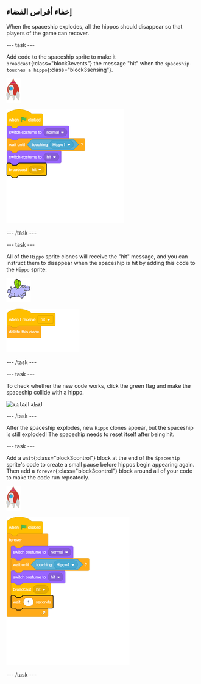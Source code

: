 ## إخفاء أفراس الفضاء

When the spaceship explodes, all the hippos should disappear so that players of the game can recover.

\--- task \---

Add code to the spaceship sprite to make it `broadcast`{:class="block3events"} the message "hit" when the `spaceship touches a hippo`{:class="block3sensing"}.

![rocket sprite](images/rocket-sprite.png)

![blocks_1546522879_1027734](images/blocks_1546522879_1027734.png)

\--- /task \---

\--- task \---

All of the `Hippo` sprite clones will receive the "hit" message, and you can instruct them to disappear when the spaceship is hit by adding this code to the `Hippo` sprite:

![hippo sprite](images/hippo-sprite.png)

![blocks_1546522880_7433825](images/blocks_1546522880_7433825.png)

\--- /task \---

\--- task \---

To check whether the new code works, click the green flag and make the spaceship collide with a hippo.

![لقطة الشاشة](images/invaders-hippo-collide.png)

\--- /task \---

After the spaceship explodes, new `Hippo` clones appear, but the spaceship is still exploded! The spaceship needs to reset itself after being hit.

\--- task \---

Add a `wait`{:class="block3control"} block at the end of the `Spaceship` sprite's code to create a small pause before hippos begin appearing again. Then add a `forever`{:class="block3control"} block around all of your code to make the code run repeatedly.

![rocket sprite](images/rocket-sprite.png)

![blocks_1546522882_3185935](images/blocks_1546522882_3185935.png)

\--- /task \---